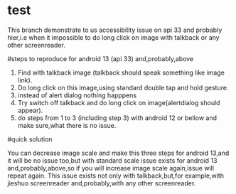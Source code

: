 # test

This branch demonstrate to us accessibility issue on api 33 and probably hier,i.e when it impossible to do long click on image with talkback or any other screenreader.

#steps to reproduce for android 13 (api 33) and,probably,above

1. Find with talkback image (talkback should speak something like image link).
2. Do long click on this image,using standard double tap and hold gesture.
3. instead of alert dialog nothing happpens
4. Try switch off talkback and do long click on image(alertdialog should appear).
5. do steps from 1 to 3 (including step 3) with android 12 or bellow and make sure,what there is no issue.

#quick solution

You can decrease image scale and make this three steps for android 13,and it will be no issue too,but with standard scale issue exists for android 13 and,probably,above,so if you will increase image scale again,issue will repeat again. This issue exists not only with talkback,but,for example,with jieshuo screenreader and,probably,with any other screenreader.
